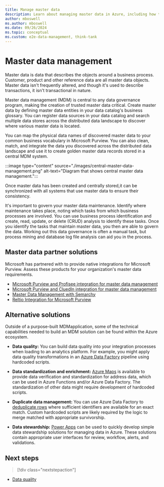 ```yaml
---
title: Manage master data
description: Learn about managing master data in Azure, including how to create, store, and synchronize between systems, and governance.
author: mboswell
ms.author: mboswell
ms.date: 09/26/2024
ms.topic: conceptual
ms.custom: e2e-data-management, think-tank
---
```


# Master data management

Master data is data that describes the objects around a business process. Customer, product and other reference data are all master data objects. Master data isn't frequently altered, and though it's used to describe transactions, it isn't transactional in nature.

Master data management (MDM) is central to any data governance program, making the creation of trusted master data critical. Create master data by defining master data entities in your data catalog's business glossary. You can register data sources in your data catalog and search multiple data stores across the distributed data landscape to discover where various master data is located.

You can map the physical data names of discovered master data to your common business vocabulary in Microsoft Purview. You can also clean, match, and integrate the data you discovered across the distributed data landscape and use it to create golden master data records stored in a central MDM system.

:::image type="content" source="./images/central-master-data-management.png" alt-text="Diagram that shows central master data management.":::

Once master data has been created and centrally stored,it can be synchronized with all systems that use master data to ensure their consistency.

It's important to govern your master data maintenance. Identify where maintenance takes place, noting which tasks from which business processes are involved. You can use business process identification and create, read, update, or delete (CRUD) analysis to identify these tasks. Once you identify the tasks that maintain master data, you then are able to govern the data. Working out this data governance is often a manual task, but process mining and database log file analysis can aid you in the process.

## Master data partner solutions

Microsoft has partnered with to provide native integrations for Microsoft Purview. Assess these products for your organization's master data requirements.

- [Microsoft Purview and Profisee integration for master data management](/purview/profisee-master-data-management-purview)
- [Microsoft Purview and CluedIn integration for master data management](/purview/cluedin-master-data-management-purview)
- [Master Data Management with Semarchy](/purview/semarchy-master-data-management-purview)
- [Reltio Integration for Microsoft Purview](/purview/data-governance-with-reltio-and-purview)

## Alternative solutions

Outside of a purpose-built MDMapplication, some of the technical capabilities needed to build an MDM solution can be found within the Azure ecosystem.

- **Data quality:** You can build data quality into your integration processes when loading to an analytics platform. For example, you might apply data quality transformations in an [Azure Data Factory](https://azure.microsoft.com/services/data-factory/) pipeline using hardcoded scripts.

- **Data standardization and enrichment:** [Azure Maps](https://azure.microsoft.com/services/azure-maps/) is available to provide data verification and standardization for address data, which can be used in Azure Functions and/or Azure Data Factory. The standardization of other data might require development of hardcoded scripts.

- **Duplicate data management:** You can use Azure Data Factory to [deduplicate rows](/azure/data-factory/how-to-data-flow-dedupe-nulls-snippets) where sufficient identifiers are available for an exact match. Custom hardcoded scripts are likely required by the logic to merge matched with appropriate survivorship.

- **Data stewardship:** [Power Apps](https://powerapps.microsoft.com/) can be used to quickly develop simple data stewardship solutions for managing data in Azure. These solutions contain appropriate user interfaces for review, workflow, alerts, and validations.

## Next steps

> [!div class="nextstepaction"]
- [Data quality](../cloud-scale-analytics/govern-data-quality.md)
